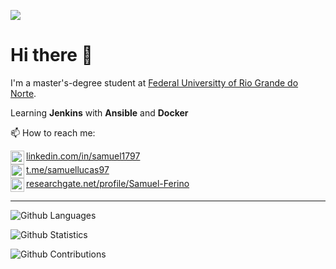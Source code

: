 ![](http://estruyf-github.azurewebsites.net/api/VisitorHit?user=mariorez&repo=mariorez&countColorcountColor)

<h1>Hi there 👋</h1>

I'm a master's-degree student at [Federal Universitty of Rio Grande do Norte](https://www.ufrn.br/).


Learning **Jenkins** with **Ansible** and **Docker**

📫 How to reach me:

[<img align="left" alt="samuel1797 @ LinkedIn" width="22px" src="https://cdn.jsdelivr.net/npm/simple-icons@v3/icons/linkedin.svg"> linkedin.com/in/samuel1797](https://www.linkedin.com/in/samuel1797/)<br clear=all>
[<img align="left" alt="Samuellucas97 @ Telegram" width="22px" src="https://cdn.jsdelivr.net/npm/simple-icons@v3/icons/telegram.svg"> t.me/samuellucas97](https://t.me/samuellucas97)<br clear=all>
[<img align="left" alt="Samuel @ Researchgate" width="22px" src="https://cdn.jsdelivr.net/npm/simple-icons@v3/icons/researchgate.svg"> researchgate.net/profile/Samuel-Ferino](https://www.researchgate.net/profile/Samuel-Ferino)<br clear=all>

<hr>

![Github Languages](https://github-readme-stats.vercel.app/api/top-langs/?username=samuellucas97&layout=compact&count_private=true)

![Github Statistics](https://github-readme-stats.vercel.app/api/?username=samuellucas97&count_private=true&show_icons=true)

![Github Contributions](https://github-readme-streak-stats.herokuapp.com/?user=samuellucas97&hide_border=true)
